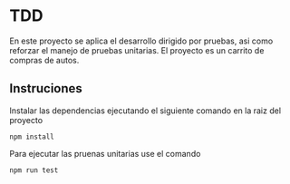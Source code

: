 # TDD
En este proyecto se aplica el desarrollo dirigido por pruebas, asi como reforzar
el manejo de pruebas unitarias.
El proyecto es un carrito de compras de autos.
## Instruciones
Instalar las dependencias ejecutando el siguiente comando en la raiz del proyecto
```
npm install
```
Para ejecutar las pruenas unitarias use el comando
```
npm run test
```
